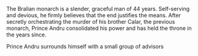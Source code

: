 The Bralian monarch is a slender, graceful man of 44 years. Self-serving and devious, he firmly believes that the end justifies the means. After secretly orchestrating the murder of his brother Calar, the previous monarch, Prince Andru consolidated his power and has held the throne in the years since.
 
Prince Andru surrounds himself with a small group of advisors